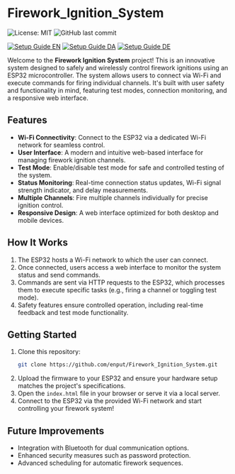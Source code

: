 # Firework_Ignition_System
![License: MIT](https://img.shields.io/badge/License-MIT-yellow.svg)
![GitHub last commit](https://img.shields.io/github/last-commit/enput/Firework_Ignition_System)

[![Setup Guide EN](https://img.shields.io/badge/Setup%20Guide-English-blue)](https://github.com/enput/Firework_Ignition_System/blob/main/docs/Setup-Guide.en.md)
[![Setup Guide DA](https://img.shields.io/badge/Setup%20Guide-Danish-blue)](https://github.com/enput/Firework_Ignition_System/blob/main/docs/Setup-Guide.da.md)
[![Setup Guide DE](https://img.shields.io/badge/Setup%20Guide-German-blue)](https://github.com/enput/Firework_Ignition_System/blob/main/docs/Setup-Guide.de.md)

Welcome to the **Firework Ignition System** project! This is an innovative system designed to safely and wirelessly control firework ignitions using an ESP32 microcontroller. The system allows users to connect via Wi-Fi and execute commands for firing individual channels. It's built with user safety and functionality in mind, featuring test modes, connection monitoring, and a responsive web interface.

## Features

- **Wi-Fi Connectivity**: Connect to the ESP32 via a dedicated Wi-Fi network for seamless control.
- **User Interface**: A modern and intuitive web-based interface for managing firework ignition channels.
- **Test Mode**: Enable/disable test mode for safe and controlled testing of the system.
- **Status Monitoring**: Real-time connection status updates, Wi-Fi signal strength indicator, and delay measurements.
- **Multiple Channels**: Fire multiple channels individually for precise ignition control.
- **Responsive Design**: A web interface optimized for both desktop and mobile devices.

## How It Works

1. The ESP32 hosts a Wi-Fi network to which the user can connect.
2. Once connected, users access a web interface to monitor the system status and send commands.
3. Commands are sent via HTTP requests to the ESP32, which processes them to execute specific tasks (e.g., firing a channel or toggling test mode).
4. Safety features ensure controlled operation, including real-time feedback and test mode functionality.

## Getting Started

1. Clone this repository:
   ```bash
   git clone https://github.com/enput/Firework_Ignition_System.git
   ```
2. Upload the firmware to your ESP32 and ensure your hardware setup matches the project's specifications.
3. Open the `index.html` file in your browser or serve it via a local server.
4. Connect to the ESP32 via the provided Wi-Fi network and start controlling your firework system!

## Future Improvements

- Integration with Bluetooth for dual communication options.
- Enhanced security measures such as password protection.
- Advanced scheduling for automatic firework sequences.

